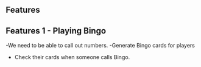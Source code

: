 ## Features 

## Features 1 - Playing Bingo 

-We need to be able to call out numbers. 
-Generate Bingo cards for players 
- Check their cards when someone calls Bingo. 